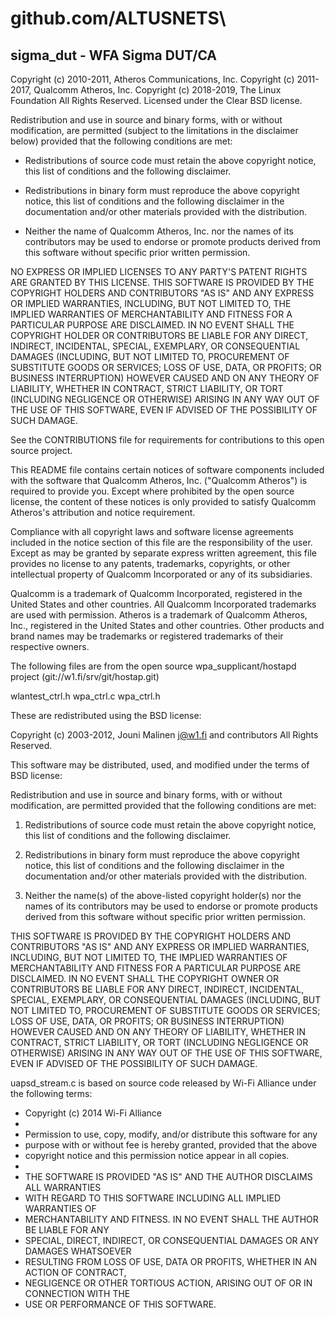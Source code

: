 # github.com/ALTUSNETS\

sigma_dut - WFA Sigma DUT/CA
----------------------------

Copyright (c) 2010-2011, Atheros Communications, Inc.
Copyright (c) 2011-2017, Qualcomm Atheros, Inc.
Copyright (c) 2018-2019, The Linux Foundation
All Rights Reserved.
Licensed under the Clear BSD license.

Redistribution and use in source and binary forms, with or without
modification, are permitted (subject to the limitations in the
disclaimer below) provided that the following conditions are met:

* Redistributions of source code must retain the above copyright notice,
  this list of conditions and the following disclaimer.

* Redistributions in binary form must reproduce the above copyright
  notice, this list of conditions and the following disclaimer in the
  documentation and/or other materials provided with the distribution.

* Neither the name of Qualcomm Atheros, Inc. nor the names of its
  contributors may be used to endorse or promote products derived from
  this software without specific prior written permission.

NO EXPRESS OR IMPLIED LICENSES TO ANY PARTY'S PATENT RIGHTS ARE GRANTED
BY THIS LICENSE. THIS SOFTWARE IS PROVIDED BY THE COPYRIGHT HOLDERS AND
CONTRIBUTORS "AS IS" AND ANY EXPRESS OR IMPLIED WARRANTIES, INCLUDING,
BUT NOT LIMITED TO, THE IMPLIED WARRANTIES OF MERCHANTABILITY AND
FITNESS FOR A PARTICULAR PURPOSE ARE DISCLAIMED. IN NO EVENT SHALL THE
COPYRIGHT HOLDER OR CONTRIBUTORS BE LIABLE FOR ANY DIRECT, INDIRECT,
INCIDENTAL, SPECIAL, EXEMPLARY, OR CONSEQUENTIAL DAMAGES (INCLUDING, BUT
NOT LIMITED TO, PROCUREMENT OF SUBSTITUTE GOODS OR SERVICES; LOSS OF
USE, DATA, OR PROFITS; OR BUSINESS INTERRUPTION) HOWEVER CAUSED AND ON
ANY THEORY OF LIABILITY, WHETHER IN CONTRACT, STRICT LIABILITY, OR TORT
(INCLUDING NEGLIGENCE OR OTHERWISE) ARISING IN ANY WAY OUT OF THE USE OF
THIS SOFTWARE, EVEN IF ADVISED OF THE POSSIBILITY OF SUCH DAMAGE.


See the CONTRIBUTIONS file for requirements for contributions to this
open source project.


This README file contains certain notices of software components
included with the software that Qualcomm Atheros, Inc. ("Qualcomm
Atheros") is required to provide you. Except where prohibited by the
open source license, the content of these notices is only provided to
satisfy Qualcomm Atheros's attribution and notice requirement.

Compliance with all copyright laws and software license agreements
included in the notice section of this file are the responsibility of
the user. Except as may be granted by separate express written
agreement, this file provides no license to any patents, trademarks,
copyrights, or other intellectual property of Qualcomm Incorporated or
any of its subsidiaries.

Qualcomm is a trademark of Qualcomm Incorporated, registered in the
United States and other countries. All Qualcomm Incorporated trademarks
are used with permission. Atheros is a trademark of Qualcomm Atheros,
Inc., registered in the United States and other countries. Other
products and brand names may be trademarks or registered trademarks of
their respective owners.


The following files are from the open source wpa_supplicant/hostapd
project (git://w1.fi/srv/git/hostap.git)

wlantest_ctrl.h
wpa_ctrl.c
wpa_ctrl.h

These are redistributed using the BSD license:

Copyright (c) 2003-2012, Jouni Malinen <j@w1.fi> and contributors
All Rights Reserved.

This software may be distributed, used, and modified under the terms of
BSD license:

Redistribution and use in source and binary forms, with or without
modification, are permitted provided that the following conditions are
met:

1. Redistributions of source code must retain the above copyright
   notice, this list of conditions and the following disclaimer.

2. Redistributions in binary form must reproduce the above copyright
   notice, this list of conditions and the following disclaimer in the
   documentation and/or other materials provided with the distribution.

3. Neither the name(s) of the above-listed copyright holder(s) nor the
   names of its contributors may be used to endorse or promote products
   derived from this software without specific prior written permission.

THIS SOFTWARE IS PROVIDED BY THE COPYRIGHT HOLDERS AND CONTRIBUTORS
"AS IS" AND ANY EXPRESS OR IMPLIED WARRANTIES, INCLUDING, BUT NOT
LIMITED TO, THE IMPLIED WARRANTIES OF MERCHANTABILITY AND FITNESS FOR
A PARTICULAR PURPOSE ARE DISCLAIMED. IN NO EVENT SHALL THE COPYRIGHT
OWNER OR CONTRIBUTORS BE LIABLE FOR ANY DIRECT, INDIRECT, INCIDENTAL,
SPECIAL, EXEMPLARY, OR CONSEQUENTIAL DAMAGES (INCLUDING, BUT NOT
LIMITED TO, PROCUREMENT OF SUBSTITUTE GOODS OR SERVICES; LOSS OF USE,
DATA, OR PROFITS; OR BUSINESS INTERRUPTION) HOWEVER CAUSED AND ON ANY
THEORY OF LIABILITY, WHETHER IN CONTRACT, STRICT LIABILITY, OR TORT
(INCLUDING NEGLIGENCE OR OTHERWISE) ARISING IN ANY WAY OUT OF THE USE
OF THIS SOFTWARE, EVEN IF ADVISED OF THE POSSIBILITY OF SUCH DAMAGE.


uapsd_stream.c is based on source code released by Wi-Fi Alliance under
the following terms:

* Copyright (c) 2014 Wi-Fi Alliance
*
* Permission to use, copy, modify, and/or distribute this software for any
* purpose with or without fee is hereby granted, provided that the above
* copyright notice and this permission notice appear in all copies.
*
* THE SOFTWARE IS PROVIDED "AS IS" AND THE AUTHOR DISCLAIMS ALL WARRANTIES
* WITH REGARD TO THIS SOFTWARE INCLUDING ALL IMPLIED WARRANTIES OF
* MERCHANTABILITY AND FITNESS. IN NO EVENT SHALL THE AUTHOR BE LIABLE FOR ANY
* SPECIAL, DIRECT, INDIRECT, OR CONSEQUENTIAL DAMAGES OR ANY DAMAGES WHATSOEVER
* RESULTING FROM LOSS OF USE, DATA OR PROFITS, WHETHER IN AN ACTION OF CONTRACT,
* NEGLIGENCE OR OTHER TORTIOUS ACTION, ARISING OUT OF OR IN CONNECTION WITH THE
* USE OR PERFORMANCE OF THIS SOFTWARE.
